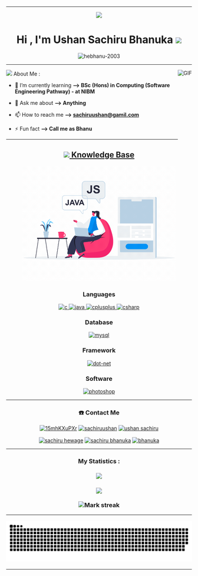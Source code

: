 
---

<p align="center">
  <img style="width:8rem; height:auto" src="https://cdn.dribbble.com/users/1787323/screenshots/10091971/media/d43c019bfeff34be8816481e843ea8c1.png"/>
</p>

<h1 align="center">Hi , I'm Ushan Sachiru Bhanuka <img src="https://media.giphy.com/media/hvRJCLFzcasrR4ia7z/giphy.gif" width="35"></h1>
<p align="center">


<p align="center"> <img src="https://komarev.com/ghpvc/?username=hebhanu-2003&label=Profile%20views&color=0e75b6&style=flat" alt="hebhanu-2003" /> </p>

---

<img src="https://media.giphy.com/media/ObNTw8Uzwy6KQ/giphy.gif" width="30px">&nbsp;About Me :</h3>
<img align="right" alt="GIF" height="200px" src="https://media.giphy.com/media/Ah3zHH7hvsSB2/giphy.gif" />

- 🌱 I’m currently learning **--> BSc (Hons) in Computing (Software Engineering Pathway) - at NIBM**

- 💬 Ask me about **--> Anything**

- 📫 How to reach me **--> sachiruushan@gamil.com**

- ⚡ Fun fact **--> Call me as Bhanu**

---

<h2 align="center"><u><b> <img src = "https://media2.giphy.com/media/QssGEmpkyEOhBCb7e1/giphy.gif?cid=ecf05e47a0n3gi1bfqntqmob8g9aid1oyj2wr3ds3mg700bl&rid=giphy.gif" width = 20px> Knowledge Base</b></u></h2>

<p align="center">
  <img style="width:26rem; height:auto" src="https://raw.githubusercontent.com/Elanza-48/Elanza-48/41a4790484e268102dfdab2b7c59d440d3ffafab/resources/img/coders-prog.gif"/>
</p>



<h3 align="center">Languages</h3>
<p align="center">
  
  <a href="https://www.cprogramming.com/" target="_blank"> 
    <img src="https://img.shields.io/badge/C%20programming-A8B9CC.svg?style=for-the-badge&logo=c&logoColor=white"
      alt="c"/>
  </a>
  <a href="https://www.java.com" target="_blank"> 
    <img src="https://img.shields.io/badge/Java-007396.svg?style=for-the-badge&logo=java&logoColor=white" 
      alt="java"/> 
  </a>
  
  <a href="https://www.w3schools.com/cpp/" target="_blank"> 
    <img src="https://img.shields.io/badge/cplusplus-original.svg?style=for-the-badge&logo=cplusplus&logoColor=white"
      alt="cplusplus"/> 
  </a>
 
  <a href="https://www.w3schools.com/cs/" target="_blank"> 
    <img src="https://img.shields.io/badge/csharp-original.svg?style=for-the-badge&logo=csharp&logoColor=white"
      alt="csharp"/>
  </a>
  
<h3 align="center">Database</h3>
<p align="center">

<a href="https://www.mysql.com/" target="_blank"> 
    <img src="https://img.shields.io/badge/mysql-wordmark.svg?style=for-the-badge&logo=mysql&logoColor=black"
      alt="mysql"/> 
  </a>

  <h3 align="center">Framework</h3>
<p align="center">

<a href="https://dotnet.microsoft.com/" target="_blank"> 
    <img src="https://img.shields.io/badge/dot-net-original.svg?style=for-the-badge&logo=dot-net&logoColor=white"
      alt="dot-net"/>
  </a>

  <h3 align="center">Software</h3>
<p align="center">

 <a href="https://www.photoshop.com/en" target="_blank"> 
    <img src="https://img.shields.io/badge/photoshop-line.svg?style=for-the-badge&logo=photoshop&logoColor=white"
      alt="photoshop"/>
  </a>
  
---

<h3 align="center"> ☎️ Contact Me</h3>
<p align="center">
      <a href="https://www.facebook.com/share/15mhKXuPXr/" target="blank"><img align="center"
         src="https://img.shields.io/badge/facebook-4267B2.svg?style=for-the-badge&logo=facebook&logoColor=white"
         alt="15mhKXuPXr" height="30"/></a>
      <a href="sachiruushan@gmail.com" target="blank"><img align="center"
         src="https://img.shields.io/badge/gmail-EA4335.svg?style=for-the-badge&logo=gmail&logoColor=white"
         alt="sachiruushan" height="30"/></a>
      <a href="http://t.me/ushan12345678" target="blank"><img align="center"
         src="https://img.shields.io/badge/telegram-0088CC.svg?style=for-the-badge&logo=telegram&logoColor=white"
         alt="ushan sachiru" height="30"/></a>
    </p>
  <p align="center">
      <a href="https://instagram.com/sachiru hewage" target="blank"><img align="center"
         src="https://img.shields.io/badge/instagram-%23E4405F.svg?style=for-the-badge&logo=Instagram&logoColor=white"
         alt="sachiru hewage" height="30"/></a>
      <a href="https://wa.me/qr/CFVSA6M3PKHCF1" target="blank"><img align="center"
         src="https://img.shields.io/badge/whatsapp-4B7F1.svg?style=for-the-badge&logo=whatsapp&logoColor=white"
         alt="sachiru bhanuka" height="30"/></a>
      <a href="https://discord/1bhanuka_11775" target="blank"><img align="center"
         src="https://img.shields.io/badge/discord-5865F2.svg?style=for-the-badge&logo=discord&logoColor=white"
         alt="bhanuka" height="30"/></a>
      <br>
    </p>

 ---
 
<h3 align="center">My Statistics :</h3>
<h3 align="center"><img src="https://media.giphy.com/media/Mp5uJLEE9Ompq/giphy.gif" width="65">
  <p align="center">
  <img  align="center"  src="https://github-readme-stats.vercel.app/api?username=HEbhanu-2003&theme=dark&show_icons=true&count_private=true" />
  <br></br>
  <img  title="🔥 Get streak stats for your profile at git.io/streak-stats" alt="Mark streak" src="https://github-readme-streak-stats.herokuapp.com/?user=HEbhanu-2003&theme=dark&hide_border=false" /> 
</td>

---

<p align="center">
  <img  src="https://raw.githubusercontent.com/Elanza-48/Elanza-48/main/resources/img/github-contribution-grid-snake.svg"
    alt="example" />
</p>

---



